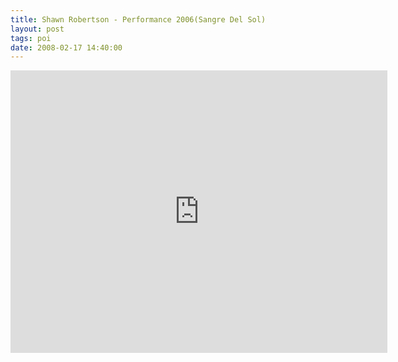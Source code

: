 ```yaml
---
title: Shawn Robertson - Performance 2006(Sangre Del Sol)
layout: post
tags: poi
date: 2008-02-17 14:40:00
---
```

<iframe width="603" height="452" src="https://www.youtube.com/embed/qHKBnN8Vfog" frameborder="0" allowfullscreen="true"></iframe>
